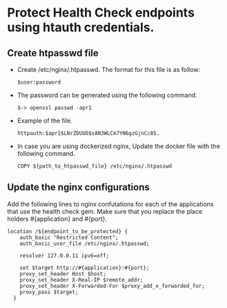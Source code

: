 # Protect Health Check endpoints using htauth credentials.

## Create htpasswd file
  - Create /etc/nginx/.htpasswd. The format for this file is as follow:

    ```
    $user:password
    ```

  - The password can be generated using the following command.

    ```
    $-> openssl passwd -apr1
    ```

  - Example of the file.

    ```
    httpauth:$apr1$LNrZDUUO$sAN3WLCm7YN6gzGjnCc85.
    ```

  - In case you are using dockerized nginx, Update the docker file with the following command.

    ```
    COPY ${path_to_htpasswd_file} /etc/nginx/.htpasswd
    ```

## Update the nginx configurations
Add the following lines to nginx confutations for each of the applications that use the health check gem. Make sure that you replace the place holders #{application} and #{port}.

```
location /${endpoint_to_be_protected} {
    auth_basic "Restricted Content";
    auth_basic_user_file /etc/nginx/.htpasswd;

    resolver 127.0.0.11 ipv6=off;

    set $target http://#{application}:#{port};
    proxy_set_header Host $host;
    proxy_set_header X-Real-IP $remote_addr;
    proxy_set_header X-Forwarded-For $proxy_add_x_forwarded_for;
    proxy_pass $target;
  }
```
